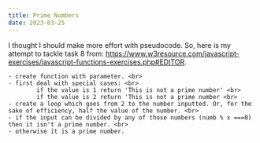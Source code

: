 ```yaml
---
title: Prime Numbers
date: 2023-03-25
---
```


I thought I should make more effort with pseudocode. So, here is my attempt to tackle task 8 from: https://www.w3resource.com/javascript-exercises/javascript-functions-exercises.php#EDITOR.

    - create function with parameter. <br>
    - first deal with special cases: <br>
            if the value is 1 return 'This is not a prime number' <br>
            if the value is 2 return 'This is not a prime number <br>
    - create a loop which goes from 2 to the number inputted. Or, for the sake of efficiency, half the value of the number. <br>
    - if the input can be divided by any of those numbers (numb % x ===0) then it isn't a prime number. <br>
    - otherwise it is a prime number. 